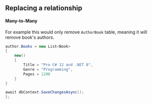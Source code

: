 





## Replacing a relationship 




#### Many-to-Many

For example this would only remove `AuthorBook` table, meaning it will remove book's authors.

```C#
author.Books = new List<Book>
{
    new()
    {
        Title = "Pro C# 12 and .NET 8",
        Genre = "Programming",
        Pages = 1200
    }
}

await dbContext.SaveChangesAsync();
};
```